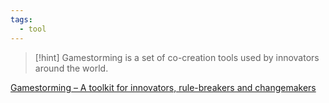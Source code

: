 ```yaml
---
tags:
  - tool
---
```


> [!hint] Gamestorming is a set of co-creation tools used by innovators around the world.

[Gamestorming – A toolkit for innovators, rule-breakers and changemakers](https://gamestorming.com/)
